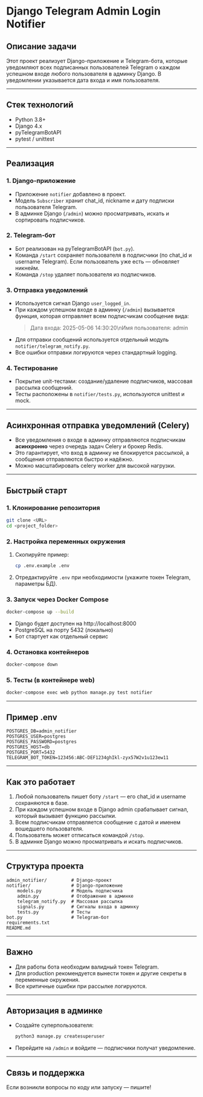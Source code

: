 # Django Telegram Admin Login Notifier

## Описание задачи

Этот проект реализует Django-приложение и Telegram-бота, которые уведомляют всех подписанных пользователей Telegram о каждом успешном входе любого пользователя в админку Django. В уведомлении указывается дата входа и имя пользователя.

---

## Стек технологий
- Python 3.8+
- Django 4.x
- pyTelegramBotAPI
- pytest / unittest

---

## Реализация

### 1. Django-приложение
- Приложение `notifier` добавлено в проект.
- Модель `Subscriber` хранит chat_id, nickname и дату подписки пользователя Telegram.
- В админке Django (`/admin`) можно просматривать, искать и сортировать подписчиков.

### 2. Telegram-бот
- Бот реализован на pyTelegramBotAPI (`bot.py`).
- Команда `/start` сохраняет пользователя в подписчики (по chat_id и username Telegram). Если пользователь уже есть — обновляет никнейм.
- Команда `/stop` удаляет пользователя из подписчиков.

### 3. Отправка уведомлений
- Используется сигнал Django `user_logged_in`.
- При каждом успешном входе в админку (`/admin`) вызывается функция, которая отправляет всем подписчикам сообщение вида:
  > Дата входа: 2025-05-06 14:30:20\nИмя пользователя: admin
- Для отправки сообщений используется отдельный модуль `notifier/telegram_notify.py`.
- Все ошибки отправки логируются через стандартный logging.

### 4. Тестирование
- Покрытие unit-тестами: создание/удаление подписчиков, массовая рассылка сообщений.
- Тесты расположены в `notifier/tests.py`, используются unittest и mock.

---

## Асинхронная отправка уведомлений (Celery)

- Все уведомления о входе в админку отправляются подписчикам **асинхронно** через очередь задач Celery и брокер Redis.
- Это гарантирует, что вход в админку не блокируется рассылкой, а сообщения отправляются быстро и надёжно.
- Можно масштабировать celery worker для высокой нагрузки.

---

## Быстрый старт

### 1. Клонирование репозитория
```bash
git clone <URL>
cd <project_folder>
```

### 2. Настройка переменных окружения
1. Скопируйте пример:
   ```bash
   cp .env.example .env
   ```
2. Отредактируйте `.env` при необходимости (укажите токен Telegram, параметры БД).

### 3. Запуск через Docker Compose
```bash
docker-compose up --build
```
- Django будет доступен на http://localhost:8000
- PostgreSQL на порту 5432 (локально)
- Бот стартует как отдельный сервис

### 4. Остановка контейнеров
```bash
docker-compose down
```

### 5. Тесты (в контейнере web)
```bash
docker-compose exec web python manage.py test notifier
```

---

## Пример .env
```
POSTGRES_DB=admin_notifier
POSTGRES_USER=postgres
POSTGRES_PASSWORD=postgres
POSTGRES_HOST=db
POSTGRES_PORT=5432
TELEGRAM_BOT_TOKEN=123456:ABC-DEF1234ghIkl-zyx57W2v1u123ew11
```

---

## Как это работает
1. Любой пользователь пишет боту `/start` — его chat_id и username сохраняются в базе.
2. При каждом успешном входе в Django admin срабатывает сигнал, который вызывает функцию рассылки.
3. Всем подписчикам отправляется сообщение с датой и именем вошедшего пользователя.
4. Пользователь может отписаться командой `/stop`.
5. В админке Django можно просматривать и искать подписчиков.

---

## Структура проекта
```
admin_notifier/         # Django-проект
notifier/               # Django-приложение
    models.py           # Модель подписчика
    admin.py            # Отображение в админке
    telegram_notify.py  # Массовая рассылка
    signals.py          # Сигналы входа в админку
    tests.py            # Тесты
bot.py                  # Telegram-бот
requirements.txt
README.md
```

---

## Важно
- Для работы бота необходим валидный токен Telegram.
- Для production рекомендуется вынести токен и другие секреты в переменные окружения.
- Все критичные ошибки при рассылке логируются.

---

## Авторизация в админке
- Создайте суперпользователя:
  ```bash
  python3 manage.py createsuperuser
  ```
- Перейдите на `/admin` и войдите — подписчики получат уведомление.

---

## Связь и поддержка
Если возникли вопросы по коду или запуску — пишите!
